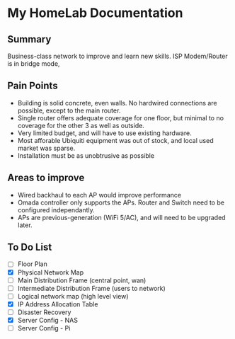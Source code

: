 # My HomeLab Documentation

## Summary

Business-class network to improve and learn new skills. ISP Modem/Router is in bridge mode,

## Pain Points

- Building is solid concrete, even walls. No hardwired connections are possible, except to the main router.
- Single router offers adequate coverage for one floor, but minimal to no coverage for the other 3 as well as outside.
- Very limited budget, and will have to use existing hardware.
- Most afforable Ubiquiti equipment was out of stock, and local used market was sparse.
- Installation must be as unobtrusive as possible

## Areas to improve

- Wired backhaul to each AP would improve performance
- Omada controller only supports the APs. Router and Switch need to be configured independantly.
- APs are previous-generation (WiFi 5/AC), and will need to be upgraded later.

## To Do List

- [ ] Floor Plan
- [x] Physical Network Map
- [ ] Main Distribution Frame (central point, wan)
- [ ] Intermediate Distribution Frame (users to network)
- [ ] Logical network map (high level view)
- [x] IP Address Allocation Table
- [ ] Disaster Recovery
- [x] Server Config - NAS
- [ ] Server Config - Pi
